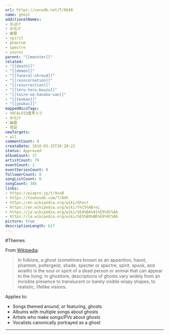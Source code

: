 ```yaml
---
url: https://vocadb.net/T/6640
name: ghost
additionalNames: 
- おばけ
- お化け
- 幽霊
- spirit
- phantom
- spectre
- yuurei
parent: "[[monster]]"
related:
- "[[death]]"
- "[[demon]]"
- "[[funeral-shroud]]"
- "[[reincarnation]]"
- "[[resurrection]]"
- "[[teru-teru-bouzu]]"
- "[[toire-no-hanako-san]]"
- "[[tenkan]]"
- "[[youkai]]"
mappedNicoTags:
- VOCALOID霊界入り
- お化け
- 幽霊
- 怪談
newTargets:
- all
commentCount: 0
createDate: 2018-03-25T20:28:22
status: Approved
albumCount: 17
artistCount: 79
eventCount: 1
eventSeriesCount: 0
followerCount: 8
songListCount: 0
songCount: 385
links: 
- https://piapro.jp/t/9voB
- https://touhoudb.com/T/845
- https://en.wikipedia.org/wiki/Ghost
- https://en.wikipedia.org/wiki/Y%C5%ABrei
- https://ja.wikipedia.org/wiki/%E4%BA%A1%E9%9C%8A
- https://ja.wikipedia.org/wiki/%E5%B9%BD%E9%9C%8A
picture: true
descriptionLength: 617
---
```


#Themes

From [Wikipedia](https://en.wikipedia.org/wiki/Ghost):
>In folklore, a ghost (sometimes known as an apparition, haunt, phantom, poltergeist, shade, specter or spectre, spirit, spook, and wraith) is the soul or spirit of a dead person or animal that can appear to the living. In ghostlore, descriptions of ghosts vary widely from an invisible presence to translucent or barely visible wispy shapes, to realistic, lifelike visions. 

Applies to:

* Songs themed around, or featuring, ghosts
* Albums with multiple songs about ghosts
* Artists who make songs/PVs about ghosts
* Vocalists canonically portrayed as a ghost

---

